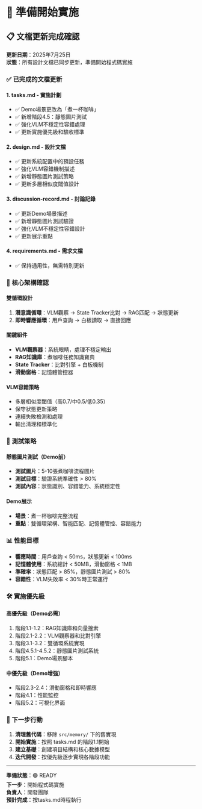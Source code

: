# 🚀 準備開始實施

## 📋 文檔更新完成確認

**更新日期**：2025年7月25日  
**狀態**：所有設計文檔已同步更新，準備開始程式碼實施

### ✅ 已完成的文檔更新

#### 1. **tasks.md** - 實施計劃
- ✅ Demo場景更改為「煮一杯咖啡」
- ✅ 新增階段4.5：靜態圖片測試
- ✅ 強化VLM不穩定性容錯處理
- ✅ 更新實施優先級和驗收標準

#### 2. **design.md** - 設計文檔  
- ✅ 更新系統配置中的預設任務
- ✅ 強化VLM容錯機制描述
- ✅ 新增靜態圖片測試策略
- ✅ 更新多層相似度閾值設計

#### 3. **discussion-record.md** - 討論記錄
- ✅ 更新Demo場景描述
- ✅ 新增靜態圖片測試驗證
- ✅ 強化VLM不穩定性容錯設計
- ✅ 更新展示重點

#### 4. **requirements.md** - 需求文檔
- ✅ 保持通用性，無需特別更新

### 🎯 核心架構確認

#### 雙循環設計
1. **潛意識循環**：VLM觀察 → State Tracker比對 → RAG匹配 → 狀態更新
2. **即時響應循環**：用戶查詢 → 白板讀取 → 直接回應

#### 關鍵組件
- **VLM觀察器**：系統眼睛，處理不穩定輸出
- **RAG知識庫**：煮咖啡任務知識寶典
- **State Tracker**：比對引擎 + 白板機制
- **滑動窗格**：記憶體管控器

#### VLM容錯策略
- 多層相似度閾值（高0.7/中0.5/低0.35）
- 保守狀態更新策略
- 連續失敗檢測和處理
- 輸出清理和標準化

### 🧪 測試策略

#### 靜態圖片測試（Demo前）
- **測試圖片**：5-10張煮咖啡流程圖片
- **測試目標**：驗證系統準確性 > 80%
- **測試內容**：狀態識別、容錯能力、系統穩定性

#### Demo展示
- **場景**：煮一杯咖啡完整流程
- **重點**：雙循環架構、智能匹配、記憶體管控、容錯能力

### 📊 性能目標

- **響應時間**：用戶查詢 < 50ms，狀態更新 < 100ms
- **記憶體使用**：系統總計 < 50MB，滑動窗格 < 1MB  
- **準確率**：狀態匹配 > 85%，靜態圖片測試 > 80%
- **容錯性**：VLM失敗率 < 30%時正常運行

### 🛠️ 實施優先級

#### 高優先級（Demo必需）
1. 階段1.1-1.2：RAG知識庫和向量搜索
2. 階段2.1-2.2：VLM觀察器和比對引擎  
3. 階段3.1-3.2：雙循環系統實現
4. 階段4.5.1-4.5.2：靜態圖片測試系統
5. 階段5.1：Demo場景腳本

#### 中優先級（Demo增強）
- 階段2.3-2.4：滑動窗格和即時響應
- 階段4.1：性能監控
- 階段5.2：可視化界面

### 🚀 下一步行動

1. **清理舊代碼**：移除 `src/memory/` 下的舊實現
2. **開始實施**：按照 tasks.md 的階段1.1開始
3. **建立基礎**：創建項目結構和核心數據模型
4. **迭代開發**：按優先級逐步實現各階段功能

---

**準備狀態**：🟢 READY  
**下一步**：開始程式碼實施  
**負責人**：開發團隊  
**預計完成**：按tasks.md時程執行